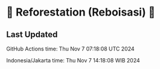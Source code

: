 
# 🌳 Reforestation (Reboisasi) 🌲

## Last Updated

GitHub Actions time: Thu Nov  7 07:18:08 UTC 2024

Indonesia/Jakarta time: Thu Nov  7 14:18:08 WIB 2024
